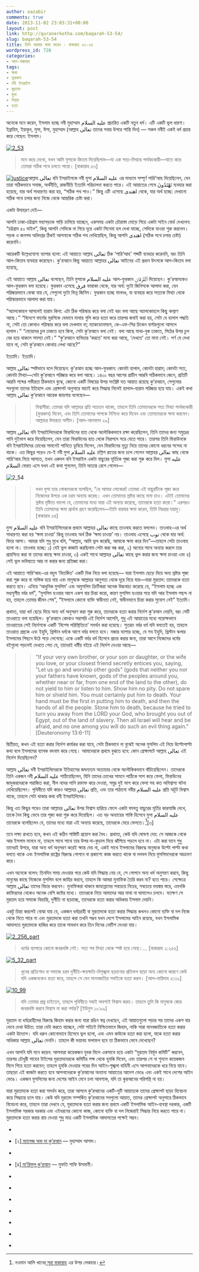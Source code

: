 ```yaml
---
author: oazabir
comments: true
date: 2013-11-02 23:03:31+00:00
layout: post
link: http://quranerkotha.com/baqarah-53-54/
slug: baqarah-53-54
title: তিনি বারবার ক্ষমা করেন - বাকারাহ ৫৩-৫৪
wordpress_id: 726
categories:
- আল-বাক্বারাহ
tags:
- ক্ষমা
- ফুরকান
- বনী ইসরাইল
- মুরতাদ
- মুসা
- শির্‌ক
- হত্যা
---
```


অনেকে মনে করেন, ইসলাম হচ্ছে নবী মুহাম্মাদ عليه السلام প্রচারিত একটি নতুন ধর্ম। এটি একটি ভুল ধারণা। ইব্রাহিম, ইয়াকুব, মুসা, ঈসা, মুহাম্মাদ (আল্লাহ تعالى তাদের সবার উপরে শান্তি দিন) — সকল নবীই একই ধর্ম প্রচার করে গেছেন: ইসলাম।
[^^৬]: ইসলাম শব্দের অর্থ: আল্লাহর تعالى ইচ্ছার কাছে নিজেকে পুরোপুরি সমর্পণ করা। আজকের যুগের মুসলিমদের মতো বনি ইসরাইলিদেরকেও নবী মুসা عليه السلام-এর মাধ্যমে আল্লাহ تعالى সম্পূর্ণ ধর্মীয় বিধান বা শারি‘আহ দিয়েছিলেন। বনি ইসরাইলিরা ছিল সেই যুগের মুসলিম—




[![2_53](http://quranerkotha.com/wp-content/uploads/2013/11/2_53.png)](http://quranerkotha.com/wp-content/uploads/2013/11/2_53.png)





<blockquote>মনে করে দেখো, যখন আমি মুসাকে কিতাব দিয়েছিলাম—যা এক সত্য-মিথ্যার পার্থক্যকারী—যাতে করে তোমরা সঠিক পথে চলতে পারো। [বাকারাহ ৫৩]</blockquote>




[![justice](http://quranerkotha.com/wp-content/uploads/2013/11/justice-300x241.jpg)](http://quranerkotha.com/wp-content/uploads/2013/11/justice.jpg)আল্লাহ تعالى বনি ইসরাইলকে নবী মুসা عليه السلام এর মাধ্যমে সম্পূর্ণ শারি‘আহ দিয়েছিলেন, যেন তারা সঠিকভাবে সমাজ, অর্থনীতি, রাজনীতি ইত্যাদি পরিচালনা করতে পারে। এই আয়াতের শেষে تَهْتَدُونَ ব্যবহার করা হয়েছে, যার অর্থ সাধারণত করা হয়, “সঠিক পথ পাও।” কিন্তু এটি এসেছে اهتدى থেকে, যার অর্থ হচ্ছে: দেখানো সঠিক পথে চলার জন্য নিজে থেকে আন্তরিক চেষ্টা করা।
[^^৮]: এখানে একটি খুব সূক্ষ্ম ভাষাগত পার্থক্য আছে। আল্লাহ تعالى মানুষকে সঠিক পথে তাদের ইচ্ছার বিরুদ্ধে ঘাড় ধরে দাঁড় করিয়ে রাখেন না, বরং তিনি মানুষকে সঠিক পথ কোনটা সেটা দেখিয়ে দেন, তারপর মানুষের কাজ হচ্ছে সেই সঠিক পথে চলার চেষ্টা করা। মানুষকে সেই চেষ্টাটা করতে হবে, চেষ্টা ছাড়া কেউ সঠিক পথ পাবে না এবং চেষ্টা ছাড়া কেউ সঠিক পথে টিকেও থাকতে পারবে না।
[^^১]: যারা ফিলসফিকাল তর্ক দেখায়, “আল্লাহ যদি চাইতেন, তাহলে তো আমি সবসময় ভালোই থাকতাম। তিনি চাননি দেখেই তো আমি ভালো থাকতে পারিনি...”—তাদেরকে اهتدى এর মানে ঠিকভাবে বুঝতে হবে।




একটা উদাহরণ দেই—




আপনি ঢাকা-চট্টগ্রাম মহাসড়কে গাড়ি চালিয়ে যাচ্ছেন, একসময় একটা চৌরাস্তা মোড়ে গিয়ে একটা সাইন বোর্ড দেখলেন: “চট্টগ্রাম ৫০ মাইল”, কিন্তু আপনি সেদিকে না গিয়ে দূরে একটা সিনেমা হল দেখা যাচ্ছে, সেদিকে যাওয়া শুরু করলেন। সড়ক ও জনপথ অধিদপ্তর ঠিকই আপনাকে সঠিক পথ দেখিয়েছিল, কিন্তু আপনি اهتدى (সঠিক পথে চলার চেষ্টা) করেননি।<!-- more -->




আরেকটি উল্লেখযোগ্য ব্যাপার হলো: এই আয়াতে আল্লাহ تعالى ঠিক ‘শারি‘আহ’ শব্দটি ব্যবহার করেননি, বরং তিনি আল-কিতাব ব্যবহার করেছেন। কু'রআনে কিছু আয়াতে আল্লাহর تعالى আইনের এই প্রধান উৎসকে আল-কিতাব বলা হয়েছে,
[^^১]: যা লাওহে মাহফুযে সংরক্ষিত। -এই মূল উৎস থেকে তিনি বিভিন্ন যুগে, বিভিন্ন ঐশী গ্রন্থের মাধ্যমে, যুগের প্রয়োজনের পরিপ্রেক্ষিতে ধাপে ধাপে প্রকাশ করেছেন এবং কু'রআন হচ্ছে আল-কিতাবের সর্বশেষ সংকলন। এছাড়াও, কিতাব মানে শুধুই বই নয়, বরং যার উপর কিছু লেখা আছে, তাকেই কিতাব বলা হয়। নবী মুসাকে عليه السلام আল্লাহ تعالى কিছু পাথরের ফলকের উপর শারি‘আহর কিছু মূলনীতি লিখে দিয়েছিলেন। সেই পাথরের ফলকগুলোকে হয়তো এই আয়াতে আল-কিতাব বলে সম্বোধন করা হয়েছে।[^৩]




এই আয়াতে আল্লাহ تعالى বলেছেন, তিনি মুসাকে عليه السلام আল-ফুরকান ٱلْفُرْقَان দিয়েছেন। কু'রআনকেও আল-ফুরকান বলা হয়েছে। ফুরকান এসেছে فرق ফারাকা থেকে, যার অর্থ: দুটো জিনিসকে আলাদা করা, যেন পরিষ্কারভাবে বোঝা যায় যে, সেগুলো দুটো ভিন্ন জিনিস। ফুরকান হচ্ছে মানদণ্ড, যা ব্যবহার করে সত্যকে মিথ্যা থেকে পরিস্কারভাবে আলাদা করা যায়।
[^^১২]: ফুরকানে কোনো সন্দেহ বা ভ্রান্তি নেই।
[^^১]: কিছু ‘মুসলিম’ দাবি করে যে, কু'রআনে শারি‘আহ-এর এমন অনেক ব্যাপার রয়েছে, যা ঠিক ভাবে বোঝা যায় না, এবং সেগুলোকে ঠিকভাবে বোঝার জন্য বিভিন্ন ধরনের আনুষঙ্গিক ধর্মীয় উৎস দরকার। যেমন, অনেকে বলে:




“অ্যালকোহল আসলেই হারাম কিনা: এটা ঠিক পরিস্কার করে বলা নেই বরং বলা আছে অ্যালকোহলে কিছু কল্যাণ আছে।”
“বিদেশে ফার্মের মুরগিকে যেভাবে মাথায় গুলি করে হত্যা করে তারপর জবাই করা হয়, সেটা যে হালাল পদ্ধতি না, সেটা তো কোথাও পরিস্কার করে বলা দেখলাম না; ম্যাকডোনাল্ডস, কে-এফ-সির চিকেন বার্গারগুলো আসলে হালাল।”
“মেয়েদের চুল ঢাকতে হবে কিনা, সেটা কু’রআনে বলা নেই। বলা আছে মাথা-বুক ঢাকতে, পিঠের উপর চুল বের হয়ে থাকলে সমস্যা নেই।”
“কু’রআনে ব্যভিচার ‘করতে’ মানা করা আছে, ‘দেখতে’ তো মানা নেই। পর্ণ যে দেখা যাবে না, সেটা কু’রআনে কোথায় লেখা আছে?”




ইত্যাদি। ইত্যাদি।




আল্লাহ تعالى স্পষ্টভাবে বলে দিয়েছেন: কু'রআন হচ্ছে আল-ফুরকান: কোনটা হালাল, কোনটা হারাম; কোনটা সত্য, কোনটা মিথ্যা—সেটা কু’রআনে পরিষ্কার করে বলা আছে। ১৪০০ বছর আগের প্রাচীন আরবি সঠিকভাবে জেনে, প্রতিটি আরবি শব্দের গভীরতা ঠিকভাবে বুঝে, কোনো একটি বিষয়ের উপর সংশ্লিষ্ট যত আয়াত রয়েছে কু’রআনে, সেগুলোর সবগুলো তাদের ইতিহাস এবং প্রেক্ষাপট অনুসারে যাচাই করে সিদ্ধান্ত নিলেই হালাল-হারাম পরিষ্কার হয়ে যায়। একই কথা আল্লাহ تعالى কু’রআনে আরেক জায়গায় বলেছেন—





<blockquote>

> 
> বিশ্বাসীরা: তোমরা যদি আল্লাহর প্রতি সচেতন থাকো, তাহলে তিনি তোমাদেরকে সত্য মিথ্যা পার্থক্যকারী (ফুরকান) দিবেন, এবং তিনি তোমাদের পাপকে নিশ্চিহ্ন করে দিবেন এবং তোমাদেরকে ক্ষমা করবেন। আল্লাহর উদারতা অসীম। [আল-আনফাল ২৯]
> 
> 
</blockquote>




আল্লাহ تعالى বনি ইসরাইলিদেরকে ফিরাউনের হাত থেকে অলৌকিকভাবে রক্ষা করেছিলেন, তিনি তাদের জন্য সমুদ্রের পানি দুইভাগ করে দিয়েছিলেন, যেন তারা ফিরাউনের হাত থেকে নিরাপদে সরে যেতে পারে। তারপর তিনি ফিরাউনকে বনি ইসরাইলিদের চোখের সামনেই পানিতে ডুবিয়ে দিলেন, যেন ফিরাউনের মৃত্যু নিয়ে তাদের কোনো ধরনের সন্দেহ না থাকে। এত কিছুর পরেও যে-ই নবী মুসা عليه السلام চল্লিশ রাতের জন্য চলে গেলেন আল্লাহর تعالى কাছ থেকে শারি‘আহ নিয়ে আসতে, তখন একদল বনি ইসরাইল একটা বাছুরের মূর্তিকে পুজা করা শুরু করে দিল। মুসা عليه السلام ফেরত এসে যখন এই কথা শুনলেন, তিনি অত্যন্ত রেগে গেলেন—




![2_54](http://quranerkotha.com/wp-content/uploads/2013/11/2_54.png)





<blockquote>

> 
> যখন মুসা তার লোকদেরকে বলেছিল, “হে আমার লোকেরা! তোমরা এই বাছুরটিকে পূজা করে নিজেদের উপরে এক চরম অন্যায় করেছ। এখন তোমাদের স্রষ্টার কাছে মাফ চাও। এটাই তোমাদের স্রষ্টার দৃষ্টিতে ভালো যে, তোমাদের মধ্যে যারা এই অন্যায় করেছে, তাদেরকে হত্যা করো।” এরপরও তিনি তোমাদের ক্ষমা প্রার্থনা গ্রহণ করেছিলেন—তিনি বারবার ক্ষমা করেন, তিনি নিরন্তর দয়ালু। [বাকারাহ ৫৪]
> 
> 
</blockquote>




মুসা عليه السلام বনি ইসরাইলিদেরকে প্রথমে আল্লাহর تعالى কাছে তাওবাহ করতে বললেন। তাওবাহ-এর অর্থ সাধারণত করা হয় ‘ক্ষমা চাওয়া’ কিন্তু তাওবাহ অর্থ ঠিক ‘ক্ষমা চাওয়া’ নয়। তাওবাহ এসেছে توب থেকে যার অর্থ: ফিরে আসা। আমরা যদি শুধু মুখে বলি, “আল্লাহ, আমি ভুল করেছি, আমাকে ক্ষমা করে দিন”—তাহলে সেটা তাওবাহ হলো না। তাওবাহ হচ্ছে: ১) যেই ভুল কাজটা করছিলাম সেটা করা বন্ধ করা, ২) অন্যের সাথে অন্যায় করলে তার প্রায়শ্চিত্ত করা বা তাদের কাছে ক্ষমা চাওয়া, ৩) একই সাথে আল্লাহর تعالى কাছে ভুল করার জন্য ক্ষমা চাওয়া এবং ৪) সেই ভুল ভবিষ্যতে আর না করার জন্য প্রতিজ্ঞা করা।
[^^৫]: তাহলেই সেটা তাওবাহ হবে।




এই আয়াতে শারি‘আহ-এর বহুল ‘বিতর্কিত’ একটি দিক নিয়ে বলা হয়েছে— যারা ইসলাম ছেড়ে দিয়ে অন্য স্রষ্টার পূজা করা শুরু করে বা নাস্তিক হয়ে যায় এবং মানুষকে আল্লাহর আনুগত্য থেকে দূরে নিয়ে যায়—যারা মুরতাদ: তাদেরকে হত্যা করতে হবে। এনিয়ে ‘আধুনিক মুসলিম’ এবং অমুসলিম ক্রিটিকরা অনেক উচ্চবাচ্য করেছে যে, “ইসলাম হচ্ছে এক মধ্যযুগীয় বর্বর ধর্ম”, “মুসলিম হওয়ার আগে একশ বার চিন্তা করো, কারণ মুসলিম হওয়ার পরে যদি আর ইসলাম পছন্দ না হয়, তাহলে তোমার জীবন শেষ”, “ইসলামে কোনো ব্যক্তি স্বাধীনতা নেই, স্বাধীনভাবে চিন্তা করার সুযোগ নেই” ইত্যাদি।




প্রথমত, যারা ধর্ম ছেড়ে দিয়ে অন্য ধর্ম অনুসরণ করা শুরু করে, তাদেরকে হত্যা করার নির্দেশ কু'রআন দেয়নি, বরং সেটি তাওরাতে বলা হয়েছিল। কু'রআনে কোথাও সরাসরি এই নির্দেশ আসেনি, শুধু এই আয়াতের মধ্যে পরোক্ষভাবে তাওরাতের সেই নির্দেশকে একটি ‘বিশেষ পরিস্থিতিতে’ সমর্থন করা হয়েছে। সুতরাং বর্বর ধর্ম যদি বলতেই হয়, তাহলে তাওরাত গ্রন্থকে এবং ইহুদি, খ্রিস্টান ধর্মকে আগে বর্বর বলতে হবে। মজার ব্যাপার হচ্ছে, যে সব ইহুদি, খ্রিস্টান স্কলার ইসলামের পিছনে উঠে পড়ে লেগেছে: একে একটি বর্বর ধর্ম হিসেবে প্রচার করার জন্য, তারা আগে নিজেদের ধর্মের বইগুলো পড়লেই দেখতে পেত যে, তাদেরই ধর্মীয় বইয়ে এই নির্দেশ দেওয়া আছে—





<blockquote>

> 
> "If your very own brother, or your son or daughter, or the wife you love, or your closest friend secretly entices you, saying, "Let us go and worship other gods" (gods that neither you nor your fathers have known, gods of the peoples around you, whether near or far, from one end of the land to the other), do not yield to him or listen to him. Show him no pity. Do not spare him or shield him. You must certainly put him to death. Your hand must be the first in putting him to death, and then the hands of all the people. Stone him to death, because he tried to turn you away from the LORD your God, who brought you out of Egypt, out of the land of slavery. Then all Israel will hear and be afraid, and no one among you will do such an evil thing again." [Deuteronomy 13:6-11]
> 
> 
</blockquote>


দ্বিতীয়ত, কখন এই হত্যা করার নির্দেশ কার্যকর করা যাবে, সেটা ঠিকভাবে না বুঝেই অনেক মুসলিম এই নিয়ে উল্টোপাল্টা কথা বলে ইসলামের ব্যাপক বদনাম করে গেছে। আমাদেরকে প্রথমে বুঝতে হবে: কোন প্রেক্ষাপটে আল্লাহ تعالى এই নির্দেশ দিয়েছিলেন?


আল্লাহ تعالى বনী ইসরাইলিদেরকে ইতিহাসের জঘন্যতম অত্যাচার থেকে অলৌকিকভাবে বাঁচিয়েছিলেন। তাদেরকে তিনি একজন নবী عليه السلام পাঠিয়েছিলেন, যিনি তাদের চোখের সামনে লাঠিকে সাপ করে ফেলা, ফিরাউনের জাদুকরদেরকে পরাজিত করা, নীল নদের পানি রক্তাক্ত করে দেওয়া, সমুদ্র দুই ভাগ করে ফেলা সহ কত অবিশ্বাস্য ঘটনা দেখিয়েছিলেন। পৃথিবীতে যদি কারও আল্লাহর تعالى প্রতি, এবং তার পাঠানো নবীর عليه السلام প্রতি অটুট বিশ্বাস থাকে, তাহলে সেটা থাকার কথা বনী ইসরাইলিদের।




কিন্তু এত কিছুর পরেও তারা আল্লাহর تعالى উপর বিশ্বাস হারিয়ে ফেলে একটা ফালতু বাছুরের মূর্তির কারসাজি দেখে, তাকে দৈব কিছু ভেবে তার পূজা করা শুরু করে দিয়েছিল। এত বড় অন্যায়ের শাস্তি হিসেবে মুসা عليه السلام তাদেরকে বলেছিলেন যে, তাদের মধ্যে যারা এই অন্যায় করেছে, তাদেরকে মেরে ফেলতে।[^১][৩]
[^৪]: নিজেদের চোখে এত অলৌকিক ঘটনা দেখার পরেও যাদের বোধোদয় হয় না, সশরীরে একজন নবীকে عليه السلام পাওয়ার পরেও যারা তাকে ঠিকভাবে মেনে নিতে পারে না: তাদের আর কোনো আশা নেই। এধরনের মানুষদেরকে বাঁচিয়ে রাখলে তারা সমাজে দুর্নীতি ছড়াবে, মানুষকে বিভ্রান্ত করে দিবে, ধর্মীয় শিক্ষাকে কলুষিত করে দিবে, মানুষের মনের মধ্যে সন্দেহের বীজ বুনে দিবে। কিছু মানুষ আছে যারা সংশোধনের ঊর্ধ্বে। এরা একধরনের বিকৃত মানসিকতার অধিকারী। অলৌকিক ঘটনা নিজের চোখে দেখেও এদের বোধোদয় হয় না। এদেরকে নির্মূল করে ফেলাটা মুসলিম জাতির বৃহত্তর কল্যাণের জন্য জরুরি।[^৭]




তবে লক্ষ্য রাখতে হবে, কখন এই কঠিন শাস্তিটি প্রয়োগ করা বৈধ। প্রথমত, কেউ যদি ঘোষণা দেয়: সে আজকে থেকে আর ইসলাম মানবে না, তাহলে সাথে সাথে তার উপর দা-কুড়াল নিয়ে ঝাঁপিয়ে পড়লে হবে না। এটা করা যাবে শুধু তাদেরই উপরে, যারা অন্য ধর্ম অনুসরণ করেই ক্ষান্ত দেয় না, একই সাথে ইসলামের বিরুদ্ধে মানুষকে উল্টো পাল্টা কথা বলতে থাকে এবং ইসলামিক রাষ্ট্রের বিরুদ্ধে গোপনে বা প্রকাশ্যে কাজ করতে থাকে বা দলবল নিয়ে মুসলিমদেরকে আক্রমণ করে।
[^^৯]: ইসলাম সমর্থিত সঠিক পদ্ধতি হচ্ছে: প্রথমে তাকে যথেষ্ট বোঝাতে হবে, ইসলামের বাণী সম্পর্কে তার ভুল ধারণাগুলোকে সংশোধন করার চেষ্টা করতে হবে। এতেও যদি না হয়, তাকে ইসলামিক আদালতে হাজির করে সাবধান করতে হবে যে, সে যদি তার অবস্থান পরিবর্তন না করে, তাহলে তাকে তিনদিনের নোটিশ দেওয়া হলো পুনরায় বিবেচনা করার জন্য। এরপরেও সে যদি নিজেকে না বদলায়, তার অন্যায় কাজগুলো করতেই থাকে, তাহলে তাকে ইসলামিক আদালতের নির্দেশ অনুসারে ইসলামিক সরকারের আয়োজনে হত্যা করতে হবে।[^৯]




এখন অনেকে বলেন: তিনদিন সময় দেওয়ার পরে কেউ যদি সিদ্ধান্ত নেয় যে, সে গোপনে অন্য ধর্ম অনুসরণ করবে, কিন্তু মানুষের কাছে নিজেকে মুসলিম বলে জাহির করবে, তাহলে কি আমরা মুনাফিক তৈরি করব না? হতে পারে। সেক্ষেত্রে আল্লাহ تعالى তাদের বিচার করবেন। মুনাফিকরা থাকবে জাহান্নামের সবচেয়ে নিচের, সবচেয়ে ভয়ঙ্কর স্তরে, এমনকি কাফিরদের থেকেও অনেক বেশি কষ্টের মধ্যে। তাদেরকে নিয়ে আমাদের আর মাথা না ঘামালেও চলবে। যতক্ষণ সে মুরতাদ হয়ে সমাজে বিভ্রান্তি, দুর্নীতি না ছড়াচ্ছে, তাদেরকে হত্যা করার অধিকার ইসলাম দেয়নি।




একটু চিন্তা করলেই বোঝা যায় যে, একজন ধর্মদ্রোহী বা মুরতাদকে হত্যা করার সিদ্ধান্ত কখনও কোনো ব্যক্তি বা দল নিজে থেকে নিতে পারে না এবং মুরতাদকে হত্যা করা তখনি সম্ভব যখন দেশে ইসলামের আইন রয়েছে, যখন ইসলামিক আদালতে মুরতাদকে হাজির করে তাকে সাবধান করে তিন দিনের নোটিশ দেওয়া যায়।
[^^৯]: যেমন, আপনার প্রতিবেশী চৌধুরী সাহেব এসে আপনাকে বলল, “ভাই, আমি অনেক বাইবেল পড়লাম। আমি মনে করি খ্রিস্টান ধর্ম ইসলাম থেকে অনেক ভালো। আমি যিশুর প্রেমে পড়ে গেছি, আমার হৃদয়ে এখন শুধুই যিশু। আমি চললাম খ্রিস্টান হতে, যিশুর কাছে নিজেকে সমর্পণ করতে।” এখন আপনি যদি তাকে বলেন, “চৌধুরী সাহেব, তিন দিন সময় দিলাম। ভালো হয়ে যান। না হলে কিন্তু...” তখন চৌধুরী সাহেব গিয়ে আপনার নামে থানায় জিডি করে রাখবে এবং আপনি তার সাথে কিছু করলে সোজা জেলে যাবেন, এমনকি আপনার ফাঁসিও হতে পারে। আর এই কাজটা করতে হবে আপনাকে কু’রআনেরই অনেকগুলো আয়াত ভেঙে, যেখানে আল্লাহ تعالى পরিষ্কার করে বলে দিয়েছেন: যারা নিজেদের মতো ধর্ম মেনে চলতে চায়, সমাজে কোনো বিশৃঙ্খলা না করে, ইসলামিক সরকারের বিরুদ্ধে কিছু না করে, তাদের সাথে জোরাজোরি করা যাবে না—ইসলামে কোনো জোর-জবরদস্তি নেই। [দেখুন: বাকারাহ ২:২৫৬, আল-মায়িদাহ ৫:৩২, ৫:৯২, আলে-ইমরান ৩:২০, আশ শুরা ৪২:৪৮, ইউনুস ১০:৯৯]




[![2_256_part](http://quranerkotha.com/wp-content/uploads/2013/11/2_256_part.png)](http://quranerkotha.com/wp-content/uploads/2013/11/2_256_part.png)





<blockquote>ধর্মের ব্যাপারে কোনো জবরদস্তি নেই। সত্য পথ মিথ্যা থেকে স্পষ্ট হয়ে গেছে।... [বাকারাহ ২:২৫৬]</blockquote>




[![5_32_part](http://quranerkotha.com/wp-content/uploads/2013/11/5_32_part.png)](http://quranerkotha.com/wp-content/uploads/2013/11/5_32_part.png)





<blockquote>খুনের প্রতিশোধ বা সমাজে চরম দুর্নীতি-ক্ষয়ক্ষতি-বিশৃঙ্খলা ছড়ানোর প্রতিফল ছাড়া অন্য কোনো কারণে কেউ যদি একজনকেও হত্যা করে, তাহলে সে যেন মানবজাতির সবাইকে হত্যা করল। [আল-মায়িদাহ ৫:৩২]</blockquote>




[![10_99](http://quranerkotha.com/wp-content/uploads/2013/11/10_99.png)](http://quranerkotha.com/wp-content/uploads/2013/11/10_99.png)





<blockquote>যদি তোমার প্রভু চাইতেন, তাহলে পৃথিবীতে সবাই অবশ্যই বিশ্বাস করত। তাহলে তুমি কি মানুষকে জোর জবরদস্তি করবে বিশ্বাস না করা পর্যন্ত? [ইউনুস ১০:৯৯]</blockquote>




মুরতাদ বা ধর্মদ্রোহীদের বিরুদ্ধে জিহাদ করার জন্য যারা রঙিন স্বপ্ন দেখছেন, এই আয়াতগুলো পড়ার পর তাদের একশ বার ভেবে দেখা উচিত: তারা যেটা করতে যাচ্ছেন, সেটা সত্যিই নিশ্চিতভাবে জিহাদ, নাকি সারা মানবজাতিকে হত্যা করার একটা উদ্যোগ। যদি ধরুন কোনোভাবে হিসেবে ভুল হলো, এবং এমন কাউকে হত্যা করা হলো, যাকে হত্যা করার অধিকার আল্লাহ تعالى দেননি। তাহলে কী ভয়াবহ ফলাফল হবে তা ঠিকভাবে ভেবে দেখেছেন?




এখন আপনি যদি মনে করেন: আপনারা কয়েকজন যুবক মিলে একসাথে হয়ে একটা “মুরতাদ নির্মূল কমিটি” করবেন, তারপর চৌধুরী সাহেব টাইপের মুরতাদদেরকে কমিটির পক্ষ থেকে হুমকি দিবেন, এবং তারপর সে না শুনলে কয়েকজন মিলে গিয়ে হত্যা করবেন; তাহলে হুমকি দেওয়ার পরের দিন আইন-শৃঙ্খলা বাহিনী এসে আপনাদেরকে ধরে নিয়ে যাবে। তাছাড়া এই কাজটা করতে হবে আপনাদেরকে কু’রআনের অন্যান্য আয়াতের আদেশ ভেঙে এবং একই সাথে দেশের আইন ভেঙে। একজন মুসলিমের জন্য দেশের আইন মেনে চলা আবশ্যক, যদি তা কুরআনের পরিপন্থি না হয়।
[^^১০]: কোনো দেশের আইন ভাঙা, সেই দেশের সাথে করা অঙ্গীকার ভঙ্গ করার শামিল। যতক্ষণ পর্যন্ত দেশের আইন আপনাকে বাধ্য না করছে ইসলামের আইনের বিরুদ্ধে কিছু করতে, ততক্ষণ পর্যন্ত আপনি দেশের আইন ভাঙতে পারবেন না।[^১০]




যারা মুরতাদকে হত্যা করা সমর্থন করে, তারা আসলে কু’রআনের একটি-দুটি আয়াতকে তাদের প্রেক্ষাপট ছাড়া বিবেচনা করে সিদ্ধান্তে চলে যায়। কেউ যদি মুরতাদ সম্পর্কিত কু’রআনের সবগুলো আয়াত, তাদের প্রেক্ষাপট অনুসারে ঠিকভাবে বিবেচনা করে, তাহলে তারা দেখবে যে, মুরতাদকে হত্যা করার জন্য প্রথমে একটি ইসলামিক আইন-ব্যবস্থা দরকার, একটি ইসলামিক সরকার দরকার এবং এইধরনের কোনো কাজ, কোনো ব্যক্তি বা দল নিজেরাই সিদ্ধান্ত নিয়ে করতে পারে না। মুরতাদকে হত্যা করার রায় দেওয়া শুধু মাত্র একটি ইসলামিক আদালতের পক্ষেই সম্ভব।






	
  * 
[^১]: নওমান আলি খানের[ সূরা বাকারাহ](http://www.nakcollection.com/surah-baqarah.html) এর উপর লেকচার।

	
  * [২][ ম্যাসেজ অফ দা কু’রআন](http://www.usc.edu/schools/college/crcc/private/cmje/religious_text/The_Message_of_The_Quran__by_Muhammad_Asad.pdf) — মুহাম্মাদ আসাদ।

	
  * 
[^৩]: [তাফহিমুল কু’রআন](http://www.tafheem.net/tafheem.html) — মাওলানা মাওদুদি।

	
  * [৪][ মা’রিফুল কু’রআন](http://www.kalamullah.com/maariful-quran.html) — মুফতি শাফি উসমানী।

	
  * 
[^৫]: মুহাম্মাদ মোহার আলি —[ A Word for Word Meaning of The Quran](http://www.kalamullah.com/word-for-word-meaning-of-quran.html)

	
  * 
[^৬]: সৈয়দ কুতব —[ In the Shade of the Quran](http://www.kalamullah.com/shade-of-the-quran.html)

	
  * 
[^৭]: [তাদাব্বুরে কু'রআন](http://www.tadabbur-i-quran.org/) - আমিন আহসান ইসলাহি।

	
  * 
[^৮]: ইহতাদা শব্দের বিস্তারিত অর্থ: [http://ejtaal.net/aa/br/10/br-1007.png](http://ejtaal.net/aa/br/10/br-1007.png)

	
  * 
[^৯]: মুরতাদের শাস্তি:  ডঃ মুহাম্মাদ সালাহ এর উত্তর – [http://www.youtube.com/watch?v=RYTETfVWr3k](http://www.youtube.com/watch?v=RYTETfVWr3k), ডঃ জাকির নায়েকের আলোচনা – [http://www.youtube.com/watch?v=IDE0z42wpr4](http://www.youtube.com/watch?v=IDE0z42wpr4),  কিছু বিস্তারিত আলোচনা – [http://islamqa.info/en/811](http://islamqa.info/en/811), [http://www.islamqa.com/en/14231](http://www.islamqa.com/en/14231), [http://www.onislam.net/english/ask-the-scholar/crimes-and-penalties/apostasy/172501-should-an-apostate-be-put-to-death.html](http://www.onislam.net/english/ask-the-scholar/crimes-and-penalties/apostasy/172501-should-an-apostate-be-put-to-death.html)

	
  * 
[^১০]: দেশের আইন ভাঙ্গা সম্পর্কে শারি‘আহ-এর অবস্থান: [http://spa.qibla.com/issue_view.asp?HD=10&ID=2409&CATE=144](http://spa.qibla.com/issue_view.asp?HD=10&ID=2409&CATE=144)

	
  * 
[^১২]: ফুরকান শব্দের বিস্তারিত অর্থ — [http://ejtaal.net/aa/br/7/br-0731.png](http://ejtaal.net/aa/br/7/br-0731.png)


